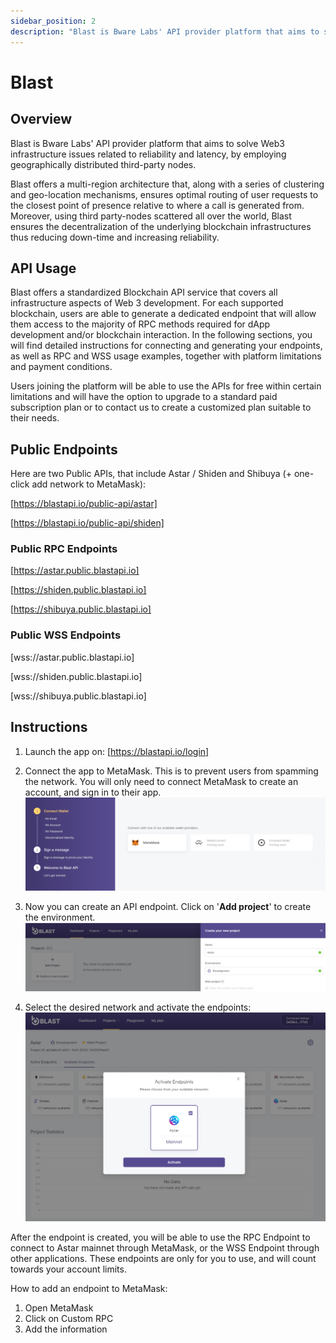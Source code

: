 ```yaml
---
sidebar_position: 2
description: "Blast is Bware Labs' API provider platform that aims to solve Web 3 infrastructure issues related to reliability and latency, by employing geographically distributed third-party nodes."
---
```


# Blast

## Overview

Blast is Bware Labs' API provider platform that aims to solve Web3 infrastructure issues related to reliability and latency, by employing geographically distributed third-party nodes.

Blast offers a multi-region architecture that, along with a series of clustering and geo-location mechanisms, ensures optimal routing of user requests to the closest point of presence relative to where a call is generated from. Moreover, using third party-nodes scattered all over the world, Blast ensures the decentralization of the underlying blockchain infrastructures thus reducing down-time and increasing reliability.

## API Usage

Blast offers a standardized Blockchain API service that covers all infrastructure aspects of Web 3 development. For each supported blockchain, users are able to generate a dedicated endpoint that will allow them access to the majority of RPC methods required for dApp development and/or blockchain interaction. In the following sections, you will find detailed instructions for connecting and generating your endpoints, as well as RPC and WSS usage examples, together with platform limitations and payment conditions.

Users joining the platform will be able to use the APIs for free within certain limitations and will have the option to upgrade to a standard paid subscription plan or to contact us to create a customized plan suitable to their needs.

## Public Endpoints

Here are two Public APIs, that include Astar / Shiden and Shibuya (+ one-click add network to MetaMask):

[https://blastapi.io/public-api/astar]

[https://blastapi.io/public-api/shiden]

### Public RPC Endpoints

[https://astar.public.blastapi.io]

[https://shiden.public.blastapi.io]

[https://shibuya.public.blastapi.io]

### Public WSS Endpoints

[wss://astar.public.blastapi.io]

[wss://shiden.public.blastapi.io]

[wss://shibuya.public.blastapi.io]

## Instructions

1. Launch the app on: [https://blastapi.io/login]
2. Connect the app to MetaMask. This is to prevent users from spamming the network. You will only need to connect MetaMask to create an account, and sign in to their app.
![2](img/2.png)

3. Now you can create an API endpoint. Click on '**Add project**' to create the environment.
![3](img/3.png)

4. Select the desired network and activate the endpoints:
![4](img/4.png)

After the endpoint is created, you will be able to use the RPC Endpoint to connect to Astar mainnet through MetaMask, or the WSS Endpoint through other applications. These endpoints are only for you to use, and will count towards your account limits.

How to add an endpoint to MetaMask:

1. Open MetaMask
2. Click on Custom RPC
3. Add the information
